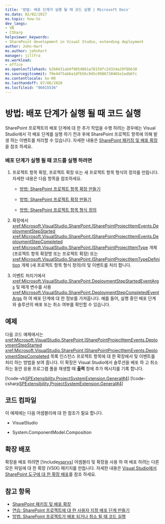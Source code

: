 ```yaml
---
title: '방법: 배포 단계가 실행 될 때 코드 실행 | Microsoft Docs'
ms.date: 02/02/2017
ms.topic: how-to
dev_langs:
- VB
- CSharp
helpviewer_keywords:
- SharePoint development in Visual Studio, extending deployment
author: John-Hart
ms.author: johnhart
manager: jillfra
ms.workload:
- office
ms.openlocfilehash: b2b0431ab4f985d801a78159fc2d324a29f8b638
ms.sourcegitcommit: f9e44f5ab6a1dfb56c945c9986730465e1adb6fc
ms.contentlocale: ko-KR
ms.lasthandoff: 07/06/2020
ms.locfileid: "86015536"
---
```

# <a name="how-to-run-code-when-deployment-steps-are-executed"></a>방법: 배포 단계가 실행 될 때 코드 실행
  SharePoint 프로젝트의 배포 단계에 대 한 추가 작업을 수행 하려는 경우에는 Visual Studio에서 각 배포 단계를 실행 하기 전과 후에 SharePoint 프로젝트 항목에 의해 발생 하는 이벤트를 처리할 수 있습니다. 자세한 내용은 [SharePoint 패키징 및 배포 확장](../sharepoint/extending-sharepoint-packaging-and-deployment.md)을 참조 하세요.

### <a name="to-run-code-when-deployment-steps-are-executed"></a>배포 단계가 실행 될 때 코드를 실행 하려면

1. 프로젝트 항목 확장, 프로젝트 확장 또는 새 프로젝트 항목 형식의 정의를 만듭니다. 자세한 내용은 다음 항목을 참조하세요.

    - [방법: SharePoint 프로젝트 항목 확장 만들기](../sharepoint/how-to-create-a-sharepoint-project-item-extension.md)

    - [방법: SharePoint 프로젝트 확장 만들기](../sharepoint/how-to-create-a-sharepoint-project-extension.md)

    - [방법: SharePoint 프로젝트 항목 형식 정의](../sharepoint/how-to-define-a-sharepoint-project-item-type.md)

2. 확장에서 <xref:Microsoft.VisualStudio.SharePoint.ISharePointProjectItemEvents.DeploymentStepStarted> <xref:Microsoft.VisualStudio.SharePoint.ISharePointProjectItemEvents.DeploymentStepCompleted> <xref:Microsoft.VisualStudio.SharePoint.ISharePointProjectItemType> 개체 (프로젝트 항목 확장명 또는 프로젝트 확장) 또는 <xref:Microsoft.VisualStudio.SharePoint.ISharePointProjectItemTypeDefinition> 개체 (새 프로젝트 항목 형식 정의)의 및 이벤트를 처리 합니다.

3. 이벤트 처리기에서 <xref:Microsoft.VisualStudio.SharePoint.DeploymentStepStartedEventArgs> 및 매개 변수를 사용 <xref:Microsoft.VisualStudio.SharePoint.DeploymentStepCompletedEventArgs> 하 여 배포 단계에 대 한 정보를 가져옵니다. 예를 들어, 실행 중인 배포 단계와 솔루션의 배포 또는 취소 여부를 확인할 수 있습니다.

## <a name="example"></a>예제
 다음 코드 예제에서는 <xref:Microsoft.VisualStudio.SharePoint.ISharePointProjectItemEvents.DeploymentStepStarted> <xref:Microsoft.VisualStudio.SharePoint.ISharePointProjectItemEvents.DeploymentStepCompleted> 목록 인스턴스 프로젝트 항목에 대 한 확장에서 및 이벤트를 처리 하는 방법을 보여 줍니다. 이 확장은 Visual Studio에서 솔루션을 배포 하 고 취소 하는 동안 응용 프로그램 풀을 재생할 때 **출력** 창에 추가 메시지를 기록 합니다.

 [!code-vb[SPExtensibility.ProjectSystemExtension.General#4](../sharepoint/codesnippet/VisualBasic/projectsystemexamples/extension/handledeploymentstepevents.vb#4)]
 [!code-csharp[SPExtensibility.ProjectSystemExtension.General#4](../sharepoint/codesnippet/CSharp/projectsystemexamples/extension/handledeploymentstepevents.cs#4)]

## <a name="compile-the-code"></a>코드 컴파일
 이 예제에는 다음 어셈블리에 대 한 참조가 필요 합니다.

- VisualStudio

- System.ComponentModel.Composition

## <a name="deploy-the-extension"></a>확장 배포
 확장을 배포 하려면 [!include[vsprvs](../sharepoint/includes/vsprvs-md.md)] 어셈블리 및 확장을 사용 하 여 배포 하려는 다른 모든 파일에 대 한 확장 (VSIX) 패키지를 만듭니다. 자세한 내용은 [Visual Studio에서 SharePoint 도구에 대 한 확장 배포](../sharepoint/deploying-extensions-for-the-sharepoint-tools-in-visual-studio.md)를 참조 하세요.

## <a name="see-also"></a>참고 항목
- [SharePoint 패키징 및 배포 확장](../sharepoint/extending-sharepoint-packaging-and-deployment.md)
- [연습: SharePoint 프로젝트에 대 한 사용자 지정 배포 단계 만들기](../sharepoint/walkthrough-creating-a-custom-deployment-step-for-sharepoint-projects.md)
- [방법: SharePoint 프로젝트가 배포 되거나 취소 될 때 코드 실행](../sharepoint/how-to-run-code-when-a-sharepoint-project-is-deployed-or-retracted.md)
